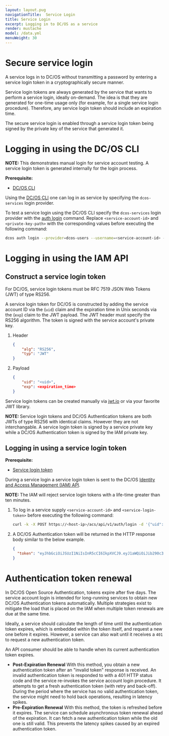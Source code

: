 ```yaml
---
layout: layout.pug
navigationTitle:  Service Login
title: Service Login
excerpt: Logging in to DC/OS as a service
render: mustache
model: /data.yml
menuWeight: 30
---
```


<!-- The source repository for this topic is https://github.com/dcos/dcos-docs-site -->

# Secure service login

A service logs in to DC/OS without transmitting a password by entering a service login token in a cryptographically secure manner.

Service login tokens are always generated by the service that wants to perform a service login, ideally on-demand. The idea is that they are generated for one-time usage only (for example, for a single service login procedure). Therefore, any service login token should include an expiration time.

The secure service login is enabled through a service login token being signed by the private key of the service that generated it.

# Logging in using the DC/OS CLI 

<p class="message--note"><strong>NOTE: </strong>This demonstrates manual login for service account testing. A service login token is generated internally for the login process.</p>

**Prerequisite:**
- [DC/OS CLI](/1.13/cli/)

Using the [DC/OS CLI](/1.13/cli/) one can log in as service by specifying the `dcos-services` login provider.

To test a service login using the DC/OS CLI specify the `dcos-services` login provider with the [auth login](/1.13/cli/command-reference/dcos-auth/dcos-auth-login/) command. Replace `<service-account-id>` and `<private-key-path>` with the corresponding values before executing the following command:

```bash
dcos auth login --provider=dcos-users --username=<service-account-id> --private-key=<private-key-path>
```

# Logging in using the IAM API

## Construct a service login token

For DC/OS, service login tokens must be RFC 7519 JSON Web Tokens (JWT) of type RS256.

A service login token for DC/OS is constructed by adding the service account ID via the (`uid`) claim and the expiration time in Unix seconds via the (`exp`) claim to the JWT payload. The JWT header must specify the RS256 algorithm. The token is signed with the service account's private key.

1. Header
    ```json
    {
        "alg": "RS256",
        "typ": "JWT"
    }
    ```

1. Payload
    ```json
    {
        "uid": "<uid>",
        "exp": <expiration_time>
    }
    ```

Service login tokens can be created manually via [jwt.io](https://jwt.io) or via your favorite JWT library.

<p class="message--note"><strong>NOTE: </strong>Service login tokens and DC/OS Authentication tokens are both JWTs of type RS256 with identical claims. However they are not interchangable. A service login token is signed by a service private key while a DC/OS Authentication token is signed by the IAM private key.</p>

## Logging in using a service login token

**Prerequisite:**
- [Service login token](/1.13/security/oss/authentication/authentication-token/service-login/#generate-a-service-login-token)

During a service login a service login token is sent to the DC/OS [Identity and Access Management (IAM) API](/1.13/security/oss/iam-api/).

<p class="message--note"><strong>NOTE: </strong>The IAM will reject service login tokens with a life-time greater than ten minutes.</p>


1. To log in a service supply `<service-account-id>` and `<service-login-token>` before executing the following command:

    ```bash
    curl -k -X POST https://<host-ip>/acs/api/v1/auth/login -d '{"uid": "<service-account-id>", "token": "<service-login-token>"}' -H 'Content-Type: application/json'
    ```

1. A DC/OS Authentication token will be returned in the HTTP response body similar to the below example.

    ```json
    {
      "token": "eyJhbGciOiJSUzI1NiIsInR5cCI6IkpXVCJ9.eyJ1aWQiOiJib290c3RyYXB1c2VyIiwiZXhwIjoxNDgyNjE1NDU2fQ.j3_31keWvK15shfh_BII7w_10MgAj4ay700Rub5cfNHyIBrWOXbedxdKYZN6ILW9vLt3t5uCAExOOFWJkYcsI0sVFcM1HSV6oIBvJ6UHAmS9XPqfZoGh0PIqXjE0kg0h0V5jjaeX15hk-LQkp7HXSJ-V7d2dXdF6HZy3GgwFmg0Ayhbz3tf9OWMsXgvy_ikqZEKbmPpYO41VaBXCwWPmnP0PryTtwaNHvCJo90ra85vV85C02NEdRHB7sqe4lKH_rnpz980UCmXdJrpO4eTEV7FsWGlFBuF5GAy7_kbAfi_1vY6b3ufSuwiuOKKunMpas9_NfDe7UysfPVHlAxJJgg"
    }
    ```

# Authentication token renewal

In DC/OS Open Source Authentication, tokens expire after five days. The service account login is intended for long-running services to obtain new DC/OS Authentication tokens automatically. Multiple strategies exist to mitigate the load that is placed on the IAM when multiple token renewals are due at the same time.

Ideally, a service should calculate the length of time until the authentication token expires, which is embedded within the token itself, and request a new one before it expires. However, a service can also wait until it receives a `401` to request a new authentication token.

An API consumer should be able to handle when its current authentication token expires.

* **Post-Expiration Renewal** With this method, you obtain a new authentication token after an "invalid token" response is received. An invalid authentication token is responded to with a 401 HTTP status code and the service re-invokes the service account login procedure. It attempts to get a fresh authentication token (with retry and back-off). During the period where the service has no valid authentication token, the service might need to hold back operations, resulting in latency spikes.
* **Pre-Expiration Renewal** With this method, the token is refreshed before it expires. The service can schedule asynchronous token renewal ahead of the expiration. It can fetch a new authentication token while the old one is still valid. This prevents the latency spikes caused by an expired authentication token.
